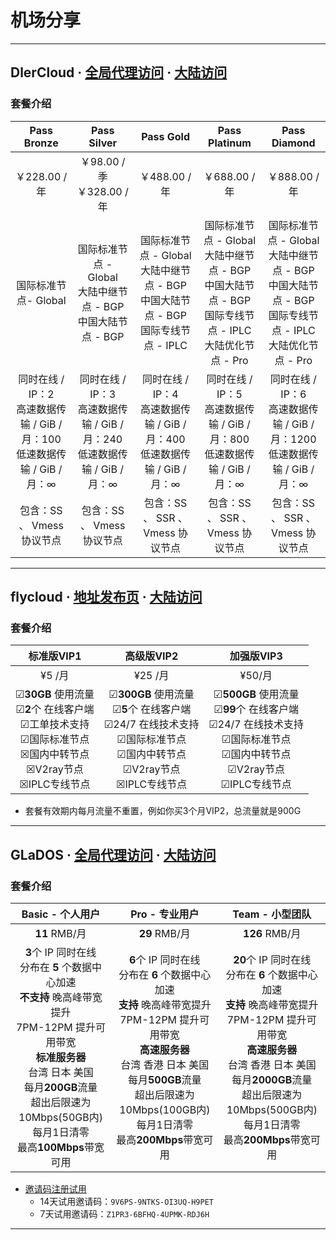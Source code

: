 机场分享
===
---
## DlerCloud · [全局代理访问](https://dleris.best/auth/register?affid=56105) · [大陆访问](https://dleris.best/auth/register?affid=56105)
### 套餐介绍
| Pass Bronze  |  Pass Silver  | Pass Gold | Pass Platinum | Pass Diamond |
| :---------: | :--------:| :--------: | :----------: | :----------: |
| ￥228.00 / 年 | ￥98.00 / 季 <br/> ￥328.00 / 年 | ￥488.00 / 年 | ￥688.00 / 年 | ￥888.00 / 年 |
| 国际标准节点- Global | 国际标准节点 - Global <br/>大陆中继节点 - BGP <br/> 中国大陆节点 - BGP | 国际标准节点 - Global <br/>大陆中继节点 - BGP <br/> 中国大陆节点 - BGP <br/> 国际专线节点 - IPLC | 国际标准节点 - Global <br/> 大陆中继节点 - BGP <br/> 中国大陆节点 - BGP <br/> 国际专线节点 - IPLC <br/> 大陆优化节点 - Pro | 国际标准节点 - Global <br/> 大陆中继节点 - BGP <br/> 中国大陆节点 - BGP <br/> 国际专线节点 - IPLC <br/> 大陆优化节点 - Pro |
| 同时在线 / IP：2 <br/>高速数据传输 / GiB / 月：100 <br/>低速数据传输 / GiB / 月：∞ | 同时在线 / IP：3<br/> 高速数据传输 / GiB / 月：240<br/> 低速数据传输 / GiB / 月：∞ | 同时在线 / IP：4<br/> 高速数据传输 / GiB / 月：400<br/> 低速数据传输 / GiB / 月：∞ | 同时在线 / IP：5<br/> 高速数据传输 / GiB / 月：800<br/> 低速数据传输 / GiB / 月：∞ | 同时在线 / IP：6<br/> 高速数据传输 / GiB / 月：1200<br/> 低速数据传输 / GiB / 月：∞ |
| 包含：SS 、 Vmess 协议节点 | 包含：SS 、 Vmess 协议节点 | 包含：SS 、 SSR 、 Vmess 协议节点 | 包含：SS 、 SSR 、 Vmess 协议节点 | 包含：SS 、 SSR 、 Vmess 协议节点 |
---
## flycloud · [地址发布页](https://flycloud.gg) · [大陆访问](https://www.flycloud.fun/auth/register?code=ConB)
### 套餐介绍
|                          标准版VIP1                          |                          高级版VIP2                          |                          加强版VIP3                          |
| :----------------------------------------------------------: | :----------------------------------------------------------: | :----------------------------------------------------------: |
|                            ¥5 /月                            |                           ¥25 /月                            |                            ¥50/月                            |
| &#9745;**30GB** 使用流量<br/>&#9745;**2**个 在线客户端<br/>&#9745;工单技术支持<br/>&#9745;国际标准节点<br/>&#9746;国内中转节点<br/>&#9746;V2ray节点<br/>&#9746;IPLC专线节点 | &#9745;**300GB** 使用流量<br/>&#9745;**5**个 在线客户端<br/>&#9745;24/7 在线技术支持<br/>&#9745;国际标准节点<br/>&#9745;国内中转节点<br/>&#9745;V2ray节点<br/>&#9746;IPLC专线节点 | &#9745;**500GB** 使用流量<br/>&#9745;**99**个 在线客户端<br/>&#9745;24/7 在线技术支持<br/>&#9745;国际标准节点<br/>&#9745;国内中转节点<br/>&#9745;V2ray节点<br/>&#9745;IPLC专线节点 |

* 套餐有效期内每月流量不重置，例如你买3个月VIP2，总流量就是900G
---
## GLaDOS · [全局代理访问](https://glados.network/) · [大陆访问](https://github.com/glados-network)
### 套餐介绍
|                       Basic - 个人用户                       |                        Pro - 专业用户                        |                       Team - 小型团队                        |
| :----------------------------------------------------------: | :----------------------------------------------------------: | :----------------------------------------------------------: |
|                        **11** RMB/月                         |                        **29** RMB/月                         |                        **126** RMB/月                        |
| **3**个 IP 同时在线<br/>分布在 **5** 个数据中心加速<br/>**不支持** 晚高峰带宽提升<br/>7PM-12PM 提升可用带宽<br/>**标准服务器**<br/>台湾 日本 美国<br/>每月**200GB**流量<br/>超出后限速为10Mbps(50GB内)<br/>每月1日清零<br/>最高**100Mbps**带宽可用 | **6**个 IP 同时在线<br/>分布在 **6** 个数据中心加速<br/>**支持** 晚高峰带宽提升<br/>7PM-12PM 提升可用带宽<br/>**高速服务器**<br/>台湾 香港 日本 美国<br/>每月**500GB**流量<br/>超出后限速为10Mbps(100GB内)<br/>每月1日清零<br/>最高**200Mbps**带宽可用 | **20**个 IP 同时在线<br/>分布在 **6** 个数据中心加速<br/>**支持** 晚高峰带宽提升<br/>7PM-12PM 提升可用带宽<br/>**高速服务器**<br/>台湾 香港 日本 美国<br/>每月**2000GB**流量<br/>超出后限速为10Mbps(500GB内)<br/>每月1日清零<br/>最高**200Mbps**带宽可用 |
* [邀请码注册试用](https://github.com/glados-network/GLaDOS) 
   * 14天试用邀请码：`9V6PS-9NTKS-OI3UQ-H9PET`
   * 7天试用邀请码：`Z1PR3-6BFHQ-4UPMK-RDJ6H`
---
